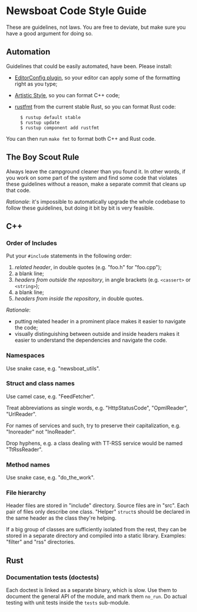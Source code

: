 Newsboat Code Style Guide
=========================

These are guidelines, not laws. You are free to deviate, but make sure you have
a good argument for doing so.



## Automation

Guidelines that could be easily automated, have been. Please install:

- [EditorConfig plugin][editorconfig], so your editor can apply some of the
  formatting right as you type;

- [Artistic Style][astyle], so you can format C++ code;

- [rustfmt][rustfmt] from the current stable Rust, so you can format Rust code:

        $ rustup default stable
        $ rustup update
        $ rustup component add rustfmt

You can then run `make fmt` to format both C++ and Rust code.

[editorconfig]: https://editorconfig.org/ "EditorConfig"

[astyle]: http://astyle.sourceforge.net/ "Artistic Style"

[rustfmt]: https://github.com/rust-lang/rustfmt "rustfmt - GitHub"



## The Boy Scout Rule

Always leave the campground cleaner than you found it. In other words, if you
work on some part of the system and find some code that violates these
guidelines without a reason, make a separate commit that cleans up that code.

*Rationale*: it's impossible to automatically upgrade the whole codebase to
follow these guidelines, but doing it bit by bit is very feasible.



## C++


### Order of Includes

Put your `#include` statements in the following order:

1. *related header*, in double quotes (e.g. "foo.h" for "foo.cpp");
2. a blank line;
3. *headers from outside the repository*, in angle brackets (e.g. `<cassert>` or
   `<string>`);
4. a blank line;
5. *headers from inside the repository*, in double quotes.

*Rationale*: 

- putting related header in a prominent place makes it easier to navigate the
  code;
- visually distinguishing between outside and inside headers makes it easier to
  understand the dependencies and navigate the code.


### Namespaces

Use snake case, e.g. "newsboat_utils".


### Struct and class names

Use camel case, e.g. "FeedFetcher".

Treat abbreviations as single words, e.g. "HttpStatusCode", "OpmlReader",
"UrlReader".

For names of services and such, try to preserve their capitalization, e.g.
"Inoreader" not "InoReader".

Drop hyphens, e.g. a class dealing with TT-RSS service would be named
"TtRssReader".


### Method names

Use snake case, e.g. "do_the_work".


### File hierarchy

Header files are stored in "include" directory. Source files are in "src". Each
pair of files only describe one class. "Helper" `struct`s should be declared in
the same header as the class they're helping.

If a big group of classes are sufficiently isolated from the rest, they can be
stored in a separate directory and compiled into a static library. Examples:
"filter" and "rss" directories.



## Rust


### Documentation tests (doctests)

Each doctest is linked as a separate binary, which is slow. Use them to
document the general API of the module, and mark them `no_run`. Do actual
testing with unit tests inside the `tests` sub-module.
